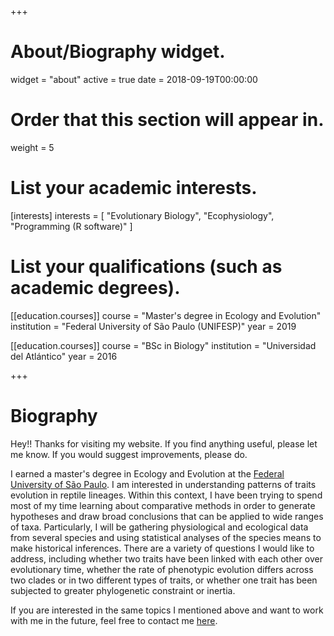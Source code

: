 +++
# About/Biography widget.
widget = "about"
active = true
date = 2018-09-19T00:00:00

# Order that this section will appear in.
weight = 5

# List your academic interests.
[interests]
  interests = [
    "Evolutionary Biology",
    "Ecophysiology",
    "Programming (R software)"
  ]

# List your qualifications (such as academic degrees).

[[education.courses]]
  course = "Master's degree in Ecology and Evolution"
  institution = "Federal University of São Paulo (UNIFESP)"
  year = 2019

[[education.courses]]
  course = "BSc in Biology"
  institution = "Universidad del Atlántico"
  year = 2016
 
+++

# Biography

Hey!! Thanks for visiting my website. If you find anything useful, please let me know. If you would suggest improvements, please do.

I earned a master's degree in Ecology and Evolution at the [Federal University of São Paulo](http://www.unifesp.br). I am interested in understanding patterns of traits evolution in reptile lineages. Within this context, I have been trying to spend most of my time learning about comparative methods in order to generate hypotheses and draw broad conclusions that can be applied to wide ranges of taxa. Particularly, I will be gathering physiological and ecological data from several species and using statistical analyses of the species means to make historical inferences. There are a variety of questions I would like to address, including whether two traits have been linked with each other over evolutionary time, whether the rate of phenotypic evolution differs across two clades or in two different types of traits, or whether one trait has been subjected to greater phylogenetic constraint or inertia. 

If you are interested in the same topics I mentioned above and want to work with me in the future, feel free to contact me [here](mailto:dylan.padilla94@gmail.com).




